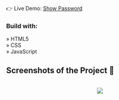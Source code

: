 👉 Live Demo: <a href='https://show-password-seven.vercel.app/'>Show Password</a>

<h3> Build with: </h3>

» HTML5 <br>
» CSS <br>
» JavaScript
<h2>Screenshots of the Project 📸</h2>
<br>
<div align='center'>
<img src='https://github.com/Dimaalakel/ShowPassword/assets/96443457/76ee7f10-e92c-4143-add0-03201454b206'/>

</div>


